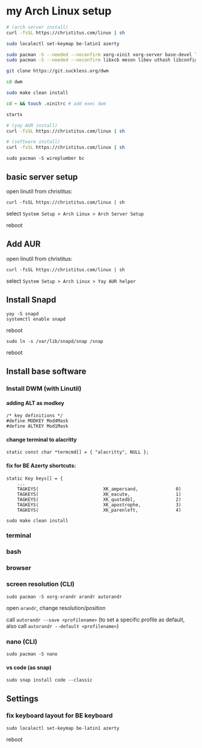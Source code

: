 # my Arch Linux setup

```bash
# (arch server install)
curl -fsSL https://christitus.com/linux | sh

sudo localectl set-keymap be-latin1 azerty

sudo pacman -S --needed --noconfirm xorg-xinit xorg-server base-devel libx11 libxinerama libxft git unzip lxappearance curl nano
sudo pacman -S --needed --noconfirm libxcb meson libev uthash libconfig

git clone https://git.suckless.org/dwm

cd dwm

sudo make clean install

cd ~ && touch .xinitrc # add exec dwm

startx

# (yay AUR install)
curl -fsSL https://christitus.com/linux | sh

# (software install)
curl -fsSL https://christitus.com/linux | sh
```



```
sudo pacman -S wireplumber bc
```

## basic server setup

open linutil from christitus:

```
curl -fsSL https://christitus.com/linux | sh
```

select `System Setup > Arch Linux > Arch Server Setup`

reboot

## Add AUR

open linutil from christitus:

```
curl -fsSL https://christitus.com/linux | sh
```

select `System Setup > Arch Linux > Yay AUR helper`

## Install Snapd

```
yay -S snapd
systemctl enable snapd
```

reboot

```
sudo ln -s /var/lib/snapd/snap /snap
```

reboot

## Install base software

### Install DWM (with Linutil)

#### adding ALT as modkey

```
/* key definitions */
#define MODKEY Mod4Mask
#define ALTKEY Mod1Mask
```

#### change terminal to alacritty

```
static const char *termcmd[] = { "alacritty", NULL };
```

#### fix for BE Azerty shortcuts:

```
static Key keys[] = {
    ...
    TAGKEYS(                        XK_ampersand,              0)
    TAGKEYS(                        XK_eacute,                 1)
    TAGKEYS(                        XK_quotedbl,               2)
    TAGKEYS(                        XK_apostrophe,             3)
    TAGKEYS(                        XK_parenleft,              4)
```

```
sudo make clean install
```

### terminal

### bash

### browser

### screen resolution (CLI)

```
sudo pacman -S xorg-xrandr arandr autorandr
```

open `arandr`, change resolution/position

call `autorandr --save <profilename>` (to set a specific profile as default, also call `autorandr --default <profilename>`)

### nano (CLI)

```
sudo pacman -S nano
```

#### vs code (as snap)

`sudo snap install code --classic`

## Settings

### fix keyboard layout for BE keyboard

```
sudo localectl set-keymap be-latin1 azerty
```

reboot

